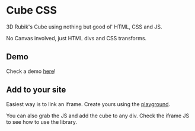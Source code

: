 # Cube CSS

3D Rubik's Cube using nothing but good ol' HTML, CSS and JS.

No Canvas involved, just HTML divs and CSS transforms.

## Demo

Check a demo [here](https://s3-eu-west-3.amazonaws.com/cubecss/index.html)!

## Add to your site

Easiest way is to link an iframe. Create yours using the [playground](https://s3-eu-west-3.amazonaws.com/cubecss/playground.html).

You can also grab the JS and add the cube to any div. Check the iframe
JS to see how to use the library.
